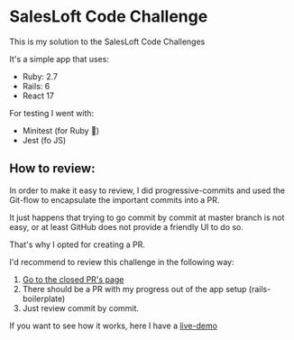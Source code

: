 # SalesLoft Code Challenge

This is my solution to the SalesLoft Code Challenges

It's a simple app that uses:
- Ruby: 2.7
- Rails: 6
- React 17

For testing I went with:
- Minitest (for Ruby :gem:)
- Jest (fo JS)

## How to review:

In order to make it easy to review, I did progressive-commits and used the Git-flow to encapsulate
the important commits into a PR.

It just happens that trying to go commit by commit at master branch is not easy, or at least GitHub
does not provide a friendly UI to do so.

That's why I opted for creating a PR.

I'd recommend to review this challenge in the following way:

1. [Go to the closed PR's page](https://github.com/EduardoGHdez/challenge/pulls?q=is%3Apr+is%3Aclosed)
2. There should be a PR with my progress out of the app setup (rails-boilerplate)
3. Just review commit by commit.

If you want to see how it works, here I have a [live-demo](https://eduardoghdez-salesloft-challen.herokuapp.com/)
